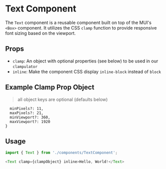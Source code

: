 # Text Component

The `Text` component is a reusable component built on top of the MUI's `<Box>` component. It utilizes the CSS `clamp` function to provide responsive font sizing based on the viewport.

## Props

- `clamp`: An object with optional properties (see below) to be used in our `clampulator`
- `inline`: Make the component CSS display `inline-block` instead of `block`

## Example Clamp Prop Object

> all object keys are optional (defaults below)

```const clampObject = {
  minPixels?: 11,
  maxPixels?: 21,
  minViewport?: 360,
  maxViewport?: 1920
}
```

## Usage

```javascript
import { Text } from './components/TextComponent';

<Text clamp={clampObject} inline>Hello, World!</Text>
